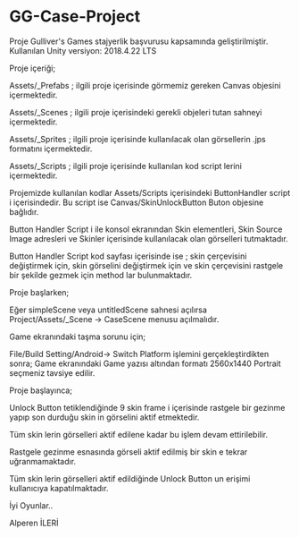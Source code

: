 # GG-Case-Project

Proje Gulliver's Games stajyerlik başvurusu kapsamında geliştirilmiştir. Kullanılan Unity versiyon: 2018.4.22 LTS

Proje içeriği;


Assets/_Prefabs ; ilgili proje içerisinde görmemiz gereken Canvas objesini içermektedir.

Assets/_Scenes ; ilgili proje içerisindeki gerekli objeleri tutan sahneyi içermektedir.

Assets/_Sprites ; ilgili proje içerisinde kullanılacak olan görsellerin .jps formatını içermektedir.

Assets/_Scripts ; ilgili proje içerisinde kullanılan kod script lerini içermektedir.


Projemizde kullanılan kodlar Assets/Scripts içerisindeki ButtonHandler script i içerisindedir. Bu script ise Canvas/SkinUnlockButton Buton objesine bağlıdır.

Button Handler Script i ile konsol ekranından Skin elementleri, Skin Source Image adresleri ve Skinler içerisinde kullanılacak olan görselleri tutmaktadır.


Button Handler Script kod sayfası içerisinde ise ; skin çerçevisini değiştirmek için, skin görselini değiştirmek için ve skin çerçevisini rastgele bir şekilde gezmek için method lar bulunmaktadır.


Proje başlarken;

Eğer simpleScene veya untitledScene sahnesi açılırsa Project/Assets/_Scene -> CaseScene menusu açılmalıdır.

Game ekranındaki taşma sorunu için;


File/Build Setting/Android-> Switch Platform işlemini gerçekleştirdikten sonra; Game ekranındaki Game yazısı altından formatı 2560x1440 Portrait seçmeniz tavsiye edilir.

Proje başlayınca;

Unlock Button tetiklendiğinde 9 skin frame i içerisinde rastgele bir gezinme yapıp son durduğu skin in görselini aktif etmektedir. 

Tüm skin lerin görselleri aktif edilene kadar bu işlem devam ettirilebilir.

Rastgele gezinme esnasında görseli aktif edilmiş bir skin e tekrar uğranmamaktadır.

Tüm skin lerin görselleri aktif edildiğinde Unlock Button un erişimi kullanıcıya kapatılmaktadır.

İyi Oyunlar..

Alperen İLERİ

